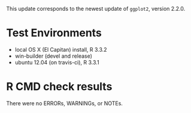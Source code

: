 This update corresponds to the newest update of `ggplot2`, version 2.2.0.

# Test Environments
* local OS X (El Capitan) install, R 3.3.2
* win-builder (devel and release)
* ubuntu 12.04 (on travis-ci), R 3.3.1

# R CMD check results

There were no ERRORs, WARNINGs, or NOTEs.